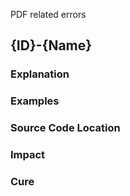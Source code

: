 PDF related errors

## {ID}-{Name}
### Explanation
### Examples
### Source Code Location
### Impact
### Cure
